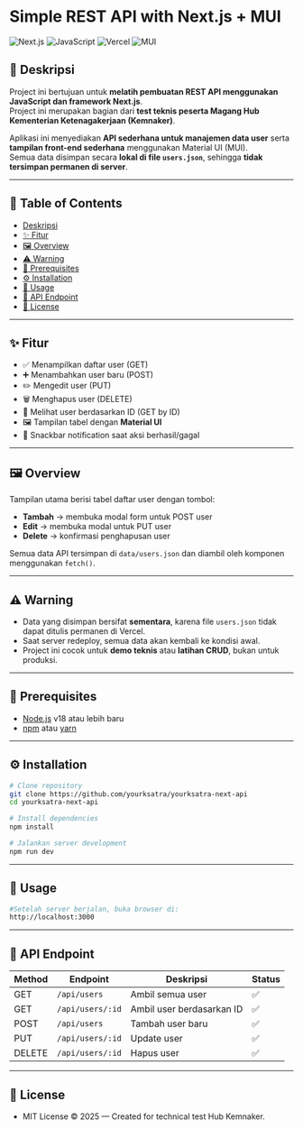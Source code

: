 # Simple REST API with Next.js + MUI

![Next.js](https://img.shields.io/badge/Next.js-000000?style=for-the-badge&logo=next.js&logoColor=white)
![JavaScript](https://img.shields.io/badge/JavaScript-F7DF1E?style=for-the-badge&logo=javascript&logoColor=black)
![Vercel](https://img.shields.io/badge/Deployed%20on-Vercel-black?style=for-the-badge&logo=vercel)
![MUI](https://img.shields.io/badge/MUI-007FFF?style=for-the-badge&logo=mui&logoColor=white)

## 📌 Deskripsi

Project ini bertujuan untuk **melatih pembuatan REST API menggunakan JavaScript dan framework Next.js**.  
Project ini merupakan bagian dari **test teknis peserta Magang Hub Kementerian Ketenagakerjaan (Kemnaker)**.

Aplikasi ini menyediakan **API sederhana untuk manajemen data user** serta **tampilan front-end sederhana** menggunakan Material UI (MUI).  
Semua data disimpan secara **lokal di file `users.json`**, sehingga **tidak tersimpan permanen di server**.

---

## 🧭 Table of Contents

- [Deskripsi](#-deskripsi)
- [✨ Fitur](#-fitur)
- [🖼️ Overview](#-overview)
- [⚠️ Warning](#️-warning)
- [🧰 Prerequisites](#-prerequisites)
- [⚙️ Installation](#️-installation)
- [🚀 Usage](#-usage)
- [📡 API Endpoint](#-api-endpoint)
- [📄 License](#-license)

---

## ✨ Fitur

- ✅ Menampilkan daftar user (GET)
- ➕ Menambahkan user baru (POST)
- ✏️ Mengedit user (PUT)
- 🗑️ Menghapus user (DELETE)
- 👤 Melihat user berdasarkan ID (GET by ID)
- 🖼️ Tampilan tabel dengan **Material UI**
- 🔔 Snackbar notification saat aksi berhasil/gagal

---

## 🖼️ Overview

Tampilan utama berisi tabel daftar user dengan tombol:
- **Tambah** → membuka modal form untuk POST user
- **Edit** → membuka modal untuk PUT user
- **Delete** → konfirmasi penghapusan user

Semua data API tersimpan di `data/users.json` dan diambil oleh komponen menggunakan `fetch()`.

---

## ⚠️ Warning

- Data yang disimpan bersifat **sementara**, karena file `users.json` tidak dapat ditulis permanen di Vercel.  
- Saat server redeploy, semua data akan kembali ke kondisi awal.
- Project ini cocok untuk **demo teknis** atau **latihan CRUD**, bukan untuk produksi.

---

## 🧰 Prerequisites

- [Node.js](https://nodejs.org/) v18 atau lebih baru
- [npm](https://www.npmjs.com/) atau [yarn](https://yarnpkg.com/)

---

## ⚙️ Installation

```bash
# Clone repository
git clone https://github.com/yourksatra/yourksatra-next-api
cd yourksatra-next-api

# Install dependencies
npm install

# Jalankan server development
npm run dev

```
---

## 🚀 Usage
```bash
#Setelah server berjalan, buka browser di:
http://localhost:3000

```
---

## 📡 API Endpoint

| Method | Endpoint          | Deskripsi                    | Status |
|--------|--------------------|-------------------------------|--------|
| GET    | `/api/users`       | Ambil semua user              | ✅     |
| GET    | `/api/users/:id`   | Ambil user berdasarkan ID     | ✅     |
| POST   | `/api/users`       | Tambah user baru              | ✅     |
| PUT    | `/api/users/:id`   | Update user                   | ✅     |
| DELETE | `/api/users/:id`   | Hapus user                    | ✅     |

---

## 📄 License

- MIT License © 2025 — Created for technical test Hub Kemnaker.